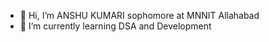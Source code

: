 - 👋 Hi, I’m ANSHU KUMARI
  sophomore at MNNIT Allahabad 
- 🌱 I’m currently learning DSA and Development



<!---
anshukumari848/anshukumari848 is a ✨ special ✨ repository because its `README.md` (this file) appears on your GitHub profile.
You can click the Preview link to take a look at your changes.
--->
